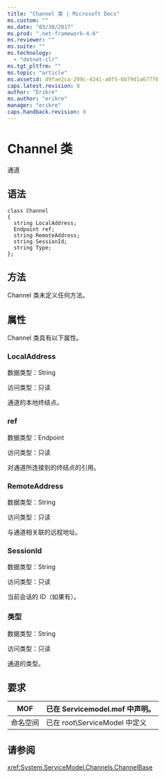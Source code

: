 ```yaml
---
title: "Channel 类 | Microsoft Docs"
ms.custom: ""
ms.date: "03/30/2017"
ms.prod: ".net-framework-4.6"
ms.reviewer: ""
ms.suite: ""
ms.technology: 
  - "dotnet-clr"
ms.tgt_pltfrm: ""
ms.topic: "article"
ms.assetid: d9fae2ca-209c-4341-a0f5-6b79d1a67776
caps.latest.revision: 8
author: "Erikre"
ms.author: "erikre"
manager: "erikre"
caps.handback.revision: 8
---
```

# Channel 类
通道  
  
## 语法  
  
```  
class Channel  
{  
  string LocalAddress;  
  Endpoint ref;  
  string RemoteAddress;  
  string SessionId;  
  string Type;  
};  
```  
  
## 方法  
 Channel 类未定义任何方法。  
  
## 属性  
 Channel 类具有以下属性。  
  
### LocalAddress  
 数据类型：String  
  
 访问类型：只读  
  
 通道的本地终结点。  
  
### ref  
 数据类型：Endpoint  
  
 访问类型：只读  
  
 对通道所连接到的终结点的引用。  
  
### RemoteAddress  
 数据类型：String  
  
 访问类型：只读  
  
 与通道相关联的远程地址。  
  
### SessionId  
 数据类型：String  
  
 访问类型：只读  
  
 当前会话的 ID（如果有）。  
  
### 类型  
 数据类型：String  
  
 访问类型：只读  
  
 通道的类型。  
  
## 要求  
  
|MOF|已在 Servicemodel.mof 中声明。|  
|---------|------------------------------|  
|命名空间|已在 root\\ServiceModel 中定义|  
  
## 请参阅  
 <xref:System.ServiceModel.Channels.ChannelBase>